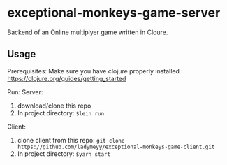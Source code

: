 # exceptional-monkeys-game-server

Backend of an Online multiplyer game written in Cloure.



## Usage

Prerequisites:
Make sure you have clojure properly installed :
    https://clojure.org/guides/getting_started

Run:
   Server:
   1. download/clone this repo
   2. In project directory:
            ``` $lein run ```

   Client: 
   1. clone client from this repo: 
            ```git clone https://github.com/ladymeyy/exceptional-monkeys-game-client.git ```
   2. In project directory:
            ``` $yarn start ```

